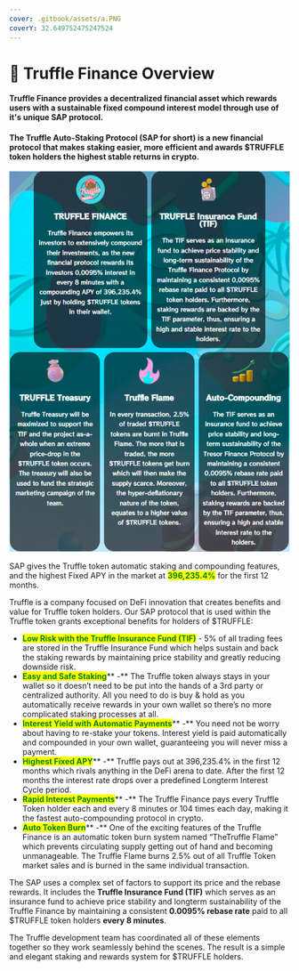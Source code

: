 ```yaml
---
cover: .gitbook/assets/a.PNG
coverY: 32.649752475247524
---
```


# 📌 Truffle Finance Overview

#### Truffle Finance provides a decentralized financial asset which rewards users with a sustainable fixed compound interest model through use of it's unique SAP protocol.

#### The Truffle Auto-Staking Protocol (SAP for short) is a new financial protocol that makes staking easier, more efficient and awards $TRUFFLE token holders the highest stable returns in crypto.

![](.gitbook/assets/2.PNG)

SAP gives the Truffle token automatic staking and compounding features, and the highest Fixed APY in the market at <mark style="color:green;">**396,235.4%**</mark> for the first 12 months.

Truffle is a company focused on DeFi innovation that creates benefits and value for Truffle token holders. Our SAP protocol that is used within the Truffle token grants exceptional benefits for holders of $TRUFFLE:

* <mark style="color:green;">**Low Risk with the Truffle Insurance Fund (TIF)**</mark> - 5% of all trading fees are stored in the Truffle Insurance Fund which helps sustain and back the staking rewards by maintaining price stability and greatly reducing downside risk.
* <mark style="color:green;">**Easy and Safe Staking**</mark>\*\* -\*\* The Truffle token always stays in your wallet so it doesn’t need to be put into the hands of a 3rd party or centralized authority. All you need to do is buy & hold as you automatically receive rewards in your own wallet so there’s no more complicated staking processes at all.
* <mark style="color:green;">**Interest Yield with Automatic Payments**</mark>\*\* -\*\* You need not be worry about having to re-stake your tokens. Interest yield is paid automatically and compounded in your own wallet, guaranteeing you will never miss a payment.
* <mark style="color:green;">**Highest Fixed APY**</mark>\*\* -\*\* Truffle pays out at 396,235.4% in the first 12 months which rivals anything in the DeFi arena to date. After the first 12 months the interest rate drops over a predefined Longterm Interest Cycle period.
* <mark style="color:green;">**Rapid Interest Payments**</mark>\*\* -\*\* The Truffle Finance pays every Truffle Token holder each and every 8 minutes or 104 times each day, making it the fastest auto-compounding protocol in crypto.
* <mark style="color:green;">**Auto Token Burn**</mark>\*\* -\*\* One of the exciting features of the Truffle Finance is an automatic token burn system named “TheTruffle Flame” which prevents circulating supply getting out of hand and becoming unmanageable. The Truffle Flame burns 2.5% out of all Truffle Token market sales and is burned in the same individual transaction.

The SAP uses a complex set of factors to support its price and the rebase rewards. It includes the **Truffle Insurance Fund (TIF)** which serves as an insurance fund to achieve price stability and longterm sustainability of the Truffle Finance by maintaining a consistent **0.0095% rebase rate** paid to all $TRUFFLE token holders **every 8 minutes**.

The Truffle development team has coordinated all of these elements together so they work seamlessly behind the scenes. The result is a simple and elegant staking and rewards system for $TRUFFLE holders.
